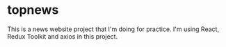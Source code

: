 # topnews

This is a news website project that I'm doing for practice. I'm using React, Redux Toolkit and axios in this project.
